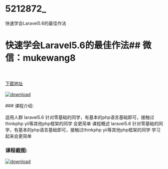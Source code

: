 # 5212872_
快速学会Laravel5.6的最佳作法
# 快速学会Laravel5.6的最佳作法## 微信：mukewang8
<br/></br>[下载地址](http://www.36tz.cn/article/5212872 "下载地址")
<br/></br>[![download](http://36tz.cn/muke_img/2020_05_2-42-300x169.png "下载地址")](http://www.36tz.cn/article/5212872 "下载地址")
<br/></br>### 课程介绍:<br/></br>适用人群
laravel5.6 针对零基础的同学，有基本的php语言基础即可，接触过thinkphp yii等其他php框架的同学 会更简单
课程概述
laravel5.6 针对零基础的同学，有基本的php语言基础即可，接触过thinkphp yii等其他php框架的同学 学习起来会更简单

### 课程截图:
[![download](http://36tz.cn/muke_img/2020_05_1-45.png "下载地址")](http://www.36tz.cn/article/5212872 "下载地址")
